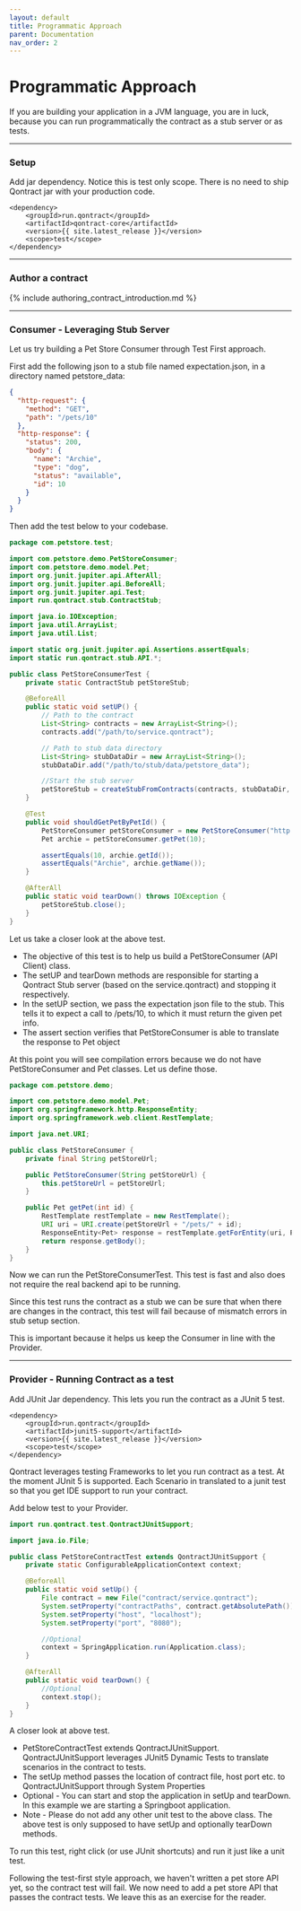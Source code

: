 ```yaml
---
layout: default
title: Programmatic Approach
parent: Documentation
nav_order: 2
---
```

Programmatic Approach
=====================

If you are building your application in a JVM language, you are in luck, because you can run programmatically the contract as a stub server or as tests.

---

### Setup

Add jar dependency. Notice this is test only scope. There is no need to ship Qontract jar with your production code.

```
<dependency>
    <groupId>run.qontract</groupId>
    <artifactId>qontract-core</artifactId>
    <version>{{ site.latest_release }}</version>
    <scope>test</scope>
</dependency>
```

---

### Author a contract

{% include authoring_contract_introduction.md %}

---

### Consumer - Leveraging Stub Server

Let us try building a Pet Store Consumer through Test First approach.

First add the following json to a stub file named expectation.json, in a directory named petstore_data:

```json
{
  "http-request": {
    "method": "GET",
    "path": "/pets/10"
  },
  "http-response": {
    "status": 200,
    "body": {
      "name": "Archie",
      "type": "dog",
      "status": "available",
      "id": 10
    }
  }
}
```

Then add the test below to your codebase.

```java
package com.petstore.test;

import com.petstore.demo.PetStoreConsumer;
import com.petstore.demo.model.Pet;
import org.junit.jupiter.api.AfterAll;
import org.junit.jupiter.api.BeforeAll;
import org.junit.jupiter.api.Test;
import run.qontract.stub.ContractStub;

import java.io.IOException;
import java.util.ArrayList;
import java.util.List;

import static org.junit.jupiter.api.Assertions.assertEquals;
import static run.qontract.stub.API.*;

public class PetStoreConsumerTest {
    private static ContractStub petStoreStub;

    @BeforeAll
    public static void setUP() {
        // Path to the contract
        List<String> contracts = new ArrayList<String>();
        contracts.add("/path/to/service.qontract");

        // Path to stub data directory
        List<String> stubDataDir = new ArrayList<String>();
        stubDataDir.add("/path/to/stub/data/petstore_data");

        //Start the stub server
        petStoreStub = createStubFromContracts(contracts, stubDataDir, "localhost", 9000);
    }

    @Test
    public void shouldGetPetByPetId() {
        PetStoreConsumer petStoreConsumer = new PetStoreConsumer("http://localhost:9000");
        Pet archie = petStoreConsumer.getPet(10);

        assertEquals(10, archie.getId());
        assertEquals("Archie", archie.getName());
    }

    @AfterAll
    public static void tearDown() throws IOException {
        petStoreStub.close();
    }
}
```

Let us take a closer look at the above test.
* The objective of this test is to help us build a PetStoreConsumer (API Client) class.
* The setUP and tearDown methods are responsible for starting a Qontract Stub server (based on the service.qontract) and stopping it respectively.
* In the setUP section, we pass the expectation json file to the stub. This tells it to expect a call to /pets/10, to which it must return the given pet info.
* The assert section verifies that PetStoreConsumer is able to translate the response to Pet object

At this point you will see compilation errors because we do not have PetStoreConsumer and Pet classes. Let us define those.

```java
package com.petstore.demo;

import com.petstore.demo.model.Pet;
import org.springframework.http.ResponseEntity;
import org.springframework.web.client.RestTemplate;

import java.net.URI;

public class PetStoreConsumer {
    private final String petStoreUrl;

    public PetStoreConsumer(String petStoreUrl) {
        this.petStoreUrl = petStoreUrl;
    }

    public Pet getPet(int id) {
        RestTemplate restTemplate = new RestTemplate();
        URI uri = URI.create(petStoreUrl + "/pets/" + id);
        ResponseEntity<Pet> response = restTemplate.getForEntity(uri, Pet.class);
        return response.getBody();
    }
}
```

Now we can run the PetStoreConsumerTest. This test is fast and also does not require the real backend api to be running.

Since this test runs the contract as a stub we can be sure that when there are changes in the contract, this test will fail because of mismatch errors in stub setup section.

This is important because it helps us keep the Consumer in line with the Provider.

---

### Provider - Running Contract as a test

Add JUnit Jar dependency. This lets you run the contract as a JUnit 5 test.

```
<dependency>
    <groupId>run.qontract</groupId>
    <artifactId>junit5-support</artifactId>
    <version>{{ site.latest_release }}</version>
    <scope>test</scope>
</dependency>
```

Qontract leverages testing Frameworks to let you run contract as a test.
At the moment JUnit 5 is supported. Each Scenario in translated to a junit test so that you get IDE support to run your contract.

Add below test to your Provider.

```java
import run.qontract.test.QontractJUnitSupport;

import java.io.File;

public class PetStoreContractTest extends QontractJUnitSupport {
    private static ConfigurableApplicationContext context;

    @BeforeAll
    public static void setUp() {
        File contract = new File("contract/service.qontract");
        System.setProperty("contractPaths", contract.getAbsolutePath());
        System.setProperty("host", "localhost");
        System.setProperty("port", "8080");

        //Optional
        context = SpringApplication.run(Application.class);
    }

    @AfterAll
    public static void tearDown() {
        //Optional
        context.stop();
    }
}
```

A closer look at above test.
* PetStoreContractTest extends QontractJUnitSupport. QontractJUnitSupport leverages JUnit5 Dynamic Tests to translate scenarios in the contract to tests.
* The setUp method passes the location of contract file, host port etc. to QontractJUnitSupport through System Properties
* Optional - You can start and stop the application in setUp and tearDown. In this example we are starting a Springboot application.
* Note - Please do not add any other unit test to the above class. The above test is only supposed to have setUp and optionally tearDown methods.

To run this test, right click (or use JUnit shortcuts) and run it just like a unit test.

Following the test-first style approach, we haven't written a pet store API yet, so the contract test will fail. We now need to add a pet store API that passes the contract tests. We leave this as an exercise for the reader.
